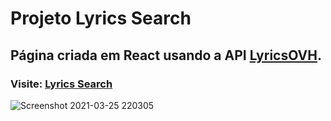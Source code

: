 # Projeto Lyrics Search 

## Página criada em React usando a API [LyricsOVH](https://lyricsovh.docs.apiary.io/#).

### Visite: [Lyrics Search](https://lyrics-devpaulo.vercel.app/)

![Screenshot 2021-03-25 220305](https://user-images.githubusercontent.com/57108685/112563587-6ac92c80-8db8-11eb-800d-ca6d4e2c87e1.png)
